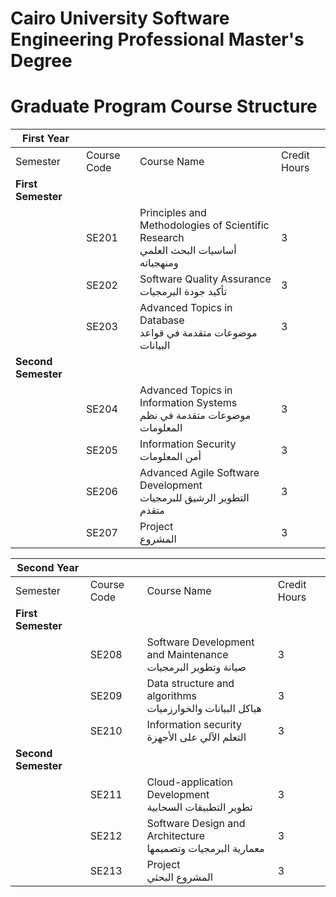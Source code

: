 # Cairo University Software Engineering Professional Master's Degree



# Graduate Program Course Structure

| **First Year** | | | |
|----------|-------------|-------------|--------------|
| Semester | Course Code | Course Name | Credit Hours |
| **First Semester** ||||
|| SE201 | Principles and Methodologies of Scientific Research<br>أساسيات البحث العلمي ومنهجياته | 3 |
|| SE202 | Software Quality Assurance<br>تأكيد جودة البرمجيات | 3 |
|| SE203 | Advanced Topics in Database<br>موضوعات متقدمة في قواعد البيانات | 3 |
| **Second Semester** ||||
|| SE204 | Advanced Topics in Information Systems<br>موضوعات متقدمة في نظم المعلومات | 3 |
|| SE205 | Information Security<br>أمن المعلومات | 3 |
|| SE206 | Advanced Agile Software Development<br>التطوير الرشيق للبرمجيات متقدم | 3 |
|| SE207 | Project<br>المشروع | 3 |

| **Second Year** | | | |
|----------|-------------|-------------|--------------|
| Semester | Course Code | Course Name | Credit Hours |
| **First Semester** ||||
|| SE208 | Software Development and Maintenance <br>   صيانة وتطوير البرمجيات | 3 |
|| SE209 | Data structure and algorithms <br>  هياكل البيانات والخوارزميات   | 3 |
|| SE210 | Information security <br>  التعلم الآلي على الأجهزة   | 3 |
| **Second Semester** ||||
|| SE211 | Cloud-application Development <br>  تطوير التطبيقات السحابية     | 3 |
|| SE212 | Software Design and Architecture <br> معمارية البرمجيات وتصميمها   | 3 |
|| SE213 | Project<br>المشروع البحثي | 3 |


